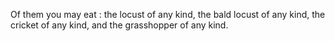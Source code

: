 Of them you may eat : the locust of any kind, the bald locust of any kind, the cricket of any kind, and the grasshopper of any kind.
